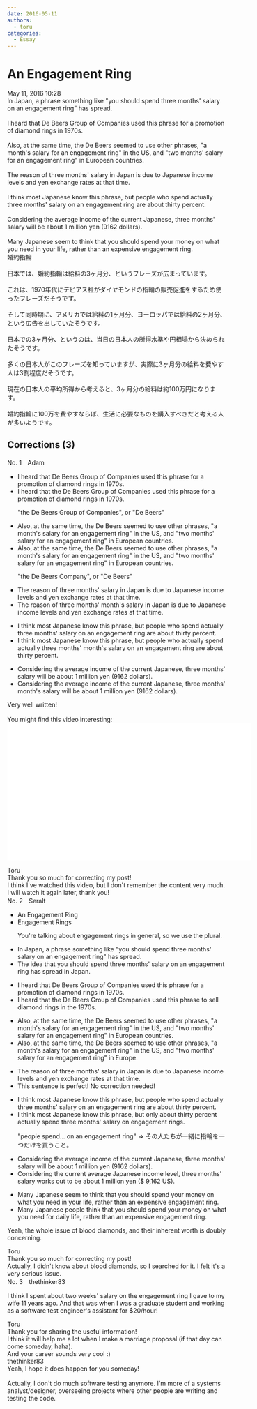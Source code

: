 ```yaml
---
date: 2016-05-11
authors:
  - toru
categories:
  - Essay
---
```


<h1 id="subject_show">An Engagement Ring</h1>
<div class="date">May 11, 2016 10:28</div>
<div id="post"><div id="body_show_ori">
In Japan, a phrase something like "you should spend three months' salary on an engagement ring" has spread.<br/><br/>I heard that De Beers Group of Companies used this phrase for a promotion of diamond rings in 1970s.<br/><br/>Also, at the same time, the De Beers seemed to use other phrases, "a month's salary for an engagement ring" in the US, and "two months' salary for an engagement ring" in European countries.<br/><br/>The reason of three months' salary in Japan is due to Japanese income levels and yen exchange rates at that time.<br/><br/>I think most Japanese know this phrase, but people who spend actually three months' salary on an engagement ring are about thirty percent.<br/><br/>Considering the average income of the current Japanese, three months' salary will be about 1 million yen (9162 dollars).<br/><br/>Many Japanese seem to think that you should spend your money on what you need in your life, rather than an expensive engagement ring.
</div></div>

<!-- more -->

<div id="post_ja"><div id="body_show_mo">
婚約指輪<br/><br/>日本では、婚約指輪は給料の3ヶ月分、というフレーズが広まっています。<br/><br/>これは、1970年代にデビアス社がダイヤモンドの指輪の販売促進をするため使ったフレーズだそうです。<br/><br/>そして同時期に、アメリカでは給料の1ヶ月分、ヨーロッパでは給料の2ヶ月分、という広告を出していたそうです。<br/><br/>日本での3ヶ月分、というのは、当日の日本人の所得水準や円相場から決められたそうです。<br/><br/>多くの日本人がこのフレーズを知っていますが、実際に3ヶ月分の給料を費やす人は3割程度だそうです。<br/><br/>現在の日本人の平均所得から考えると、3ヶ月分の給料は約100万円になります。<br/><br/>婚約指輪に100万を費やすならば、生活に必要なものを購入すべきだと考える人が多いようです。
</div></div>

## Corrections (3)
<div id="block"><div class="first_name"> No. 1　<span class="just_name">Adam</span></div><div id="block2">
<ul class="correction_field">
<li class="incorrect">I heard that De Beers Group of Companies used this phrase for a promotion of diamond rings in 1970s.</li>
<li class="corrected correct">
I heard that <span class="f_blue">the</span> De Beers Group of Companies used this phrase for a promotion of diamond rings in 1970s.
<p class="correction_comment">"the De Beers Group of Companies", or "De Beers"</p>
</li>
</ul>
<ul class="correction_field">
<li class="incorrect">Also, at the same time, the De Beers seemed to use other phrases, "a month's salary for an engagement ring" in the US, and "two months' salary for an engagement ring" in European countries.</li>
<li class="corrected correct">
Also, at the same time, <span class="sline"><span class="f_red">the</span></span> De Beers seemed to use other phrases, "a month's salary for an engagement ring" in the US, and "two months' salary for an engagement ring" in European countries.
<p class="correction_comment">"the De Beers Company", or "De Beers"</p>
</li>
</ul>
<ul class="correction_field">
<li class="incorrect">The reason of three months' salary in Japan is due to Japanese income levels and yen exchange rates at that time.</li>
<li class="corrected correct">
The reason of three <span class="f_red"><span class="sline">months'</span></span> <span class="f_blue">month's</span> salary in Japan is due to Japanese income levels and yen exchange rates at that time.
</li>
</ul>
<ul class="correction_field">
<li class="incorrect">I think most Japanese know this phrase, but people who spend actually three months' salary on an engagement ring are about thirty percent.</li>
<li class="corrected correct">
I think most Japanese know this phrase, but people who <span class="f_blue">actually</span> spend <span class="f_red"><span class="sline">actually</span></span> three <span class="f_red"><span class="sline">months'</span></span> <span class="f_blue">month's</span> salary on an engagement ring are about thirty percent.
</li>
</ul>
<ul class="correction_field">
<li class="incorrect">Considering the average income of the current Japanese, three months' salary will be about 1 million yen (9162 dollars).</li>
<li class="corrected correct">
Considering the average income of the current Japanese, three <span class="f_red"><span class="sline">months' </span></span><span class="f_blue">month's</span> salary will be about 1 million yen (9162 dollars).
</li>
</ul>
<p class="comment_small">
 Very well written!
 <br/>
 <br/>
 You might find this video interesting:
 <object height="315" width="560">
  <param name="movie" value="https://www.youtube.com/v/N5kWu1ifBGU"/>
  <embed height="315" src="https://www.youtube.com/v/N5kWu1ifBGU" type="application/x-shockwave-flash" width="560"/>
 </object>
</p>

</div><div class="name"><span class="just_name">Toru</span><br>
Thank you so much for correcting my post!<br/>I think I've watched this video, but I don't remember the content very much.<br/>I will watch it again later, thank you!
</div>
</div>
<div id="block"><div class="first_name"> No. 2　<span class="just_name">Seralt</span></div><div id="block2">
<ul class="correction_field">
<li class="incorrect">An Engagement Ring</li>
<li class="corrected correct">
Engagement Ring<span class="f_red">s</span>
<p class="correction_comment">You're talking about engagement rings in general, so we use the plural.</p>
</li>
</ul>
<ul class="correction_field">
<li class="incorrect">In Japan, a phrase something like "you should spend three months' salary on an engagement ring" has spread.</li>
<li class="corrected correct">
<span class="f_blue">The idea that </span>you should spend three months' salary on an engagement ring <span class="f_blue">has spread in Japan</span>.
</li>
</ul>
<ul class="correction_field">
<li class="incorrect">I heard that De Beers Group of Companies used this phrase for a promotion of diamond rings in 1970s.</li>
<li class="corrected correct">
I heard that <span class="f_red">the</span> De Beers Group of Companies used this phrase <span class="f_blue">to sell</span> diamond rings in <span class="f_red">the </span>1970s.
</li>
</ul>
<ul class="correction_field">
<li class="incorrect">Also, at the same time, the De Beers seemed to use other phrases, "a month's salary for an engagement ring" in the US, and "two months' salary for an engagement ring" in European countries.</li>
<li class="corrected correct">
Also, at the same time, <span class="sline"><span class="f_red">the</span></span> De Beers seemed to use other phrases, "a month's salary for an engagement ring" in the US, and "two months' salary for an engagement ring" in <span class="f_blue">Europe</span>.
</li>
</ul>
<ul class="correction_field">
<li class="incorrect">The reason of three months' salary in Japan is due to Japanese income levels and yen exchange rates at that time.</li>
<li class="corrected perfect">This sentence is perfect! No correction needed!</li>
</ul>
<ul class="correction_field">
<li class="incorrect">I think most Japanese know this phrase, but people who spend actually three months' salary on an engagement ring are about thirty percent.</li>
<li class="corrected correct">
I think most Japanese know this phrase, but <span class="f_blue">only about thirty percent actually </span>spend three months' salary on <span class="f_red">engagement rings</span>.
<p class="correction_comment">"people spend... on an engagement ring" ⇒ その人たちが一緒に指輪を一つだけを買うこと。</p>
</li>
</ul>
<ul class="correction_field">
<li class="incorrect">Considering the average income of the current Japanese, three months' salary will be about 1 million yen (9162 dollars).</li>
<li class="corrected correct">
Considering the <span class="f_blue">current average Japanese income level</span>, three months' salary <span class="f_blue">works out to</span> be about 1 million yen (<span class="f_blue">$ 9,162 US</span>).
</li>
</ul>
<ul class="correction_field">
<li class="incorrect">Many Japanese seem to think that you should spend your money on what you need in your life, rather than an expensive engagement ring.</li>
<li class="corrected correct">
Many Japanese <span class="f_red">people</span> think that you should spend your money on what you need <span class="f_blue">for daily life</span>, rather than an expensive engagement ring.
</li>
</ul>
<p class="comment_small">
 Yeah, the whole issue of blood diamonds, and their inherent worth is doubly concerning.
</p>

</div><div class="name"><span class="just_name">Toru</span><br>
Thank you so much for correcting my post!<br/>Actually, I didn't know about blood diamonds, so I searched for it. I felt it's a very serious issue.
</div>
</div>
<div id="block"><div class="first_name"> No. 3　<span class="just_name">thethinker83</span></div><div id="block2">
<p class="comment_small">
 I think I spent about two weeks' salary on the engagement ring I gave to my wife 11 years ago.  And that was when I was a graduate student and working as a software test engineer's assistant for $20/hour!
</p>

</div><div class="name"><span class="just_name">Toru</span><br>
Thank you for sharing the useful information!<br/>I think it will help me a lot when I make a marriage proposal (if that day can come someday, haha).<br/>And your career sounds very cool :)
</div>
<div class="name"><span class="just_name">thethinker83</span><br>
Yeah, I hope it does happen for you someday!<br/><br/>Actually, I don't do much software testing anymore.  I'm more of a systems analyst/designer, overseeing projects where other people are writing and testing the code.
</div>
</div>
